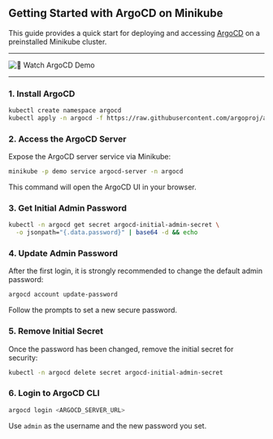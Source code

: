 ## Getting Started with ArgoCD on Minikube

This guide provides a quick start for deploying and accessing [ArgoCD](https://argo-cd.readthedocs.io/en/stable/) on a preinstalled Minikube cluster.

---

![🎥 Watch ArgoCD Demo](../argocd/ArgoCD-Demo.gif)

---

### 1. Install ArgoCD

```bash
kubectl create namespace argocd
kubectl apply -n argocd -f https://raw.githubusercontent.com/argoproj/argo-cd/stable/manifests/install.yaml
```

### 2. Access the ArgoCD Server

Expose the ArgoCD server service via Minikube:

```bash
minikube -p demo service argocd-server -n argocd
```

This command will open the ArgoCD UI in your browser.

### 3. Get Initial Admin Password

```bash
kubectl -n argocd get secret argocd-initial-admin-secret \
  -o jsonpath="{.data.password}" | base64 -d && echo
```

### 4. Update Admin Password

After the first login, it is strongly recommended to change the default admin password:

```bash
argocd account update-password
```

Follow the prompts to set a new secure password.

### 5. Remove Initial Secret

Once the password has been changed, remove the initial secret for security:

```bash
kubectl -n argocd delete secret argocd-initial-admin-secret
```

### 6. Login to ArgoCD CLI

```bash
argocd login <ARGOCD_SERVER_URL>
```

Use `admin` as the username and the new password you set.
